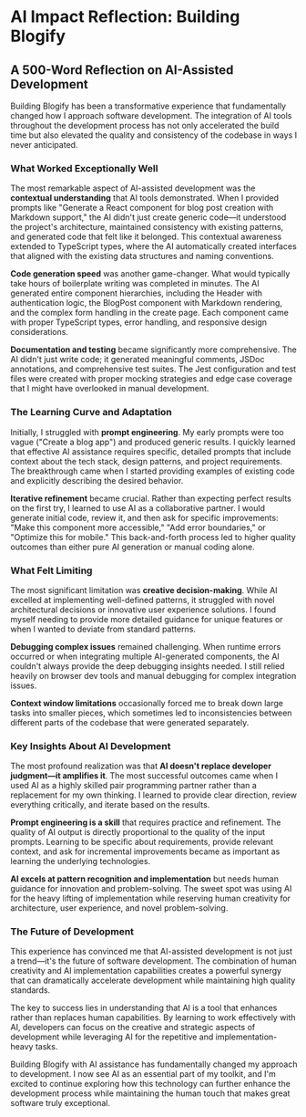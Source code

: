 # AI Impact Reflection: Building Blogify

## A 500-Word Reflection on AI-Assisted Development

Building Blogify has been a transformative experience that fundamentally changed how I approach software development. The integration of AI tools throughout the development process has not only accelerated the build time but also elevated the quality and consistency of the codebase in ways I never anticipated.

### What Worked Exceptionally Well

The most remarkable aspect of AI-assisted development was the **contextual understanding** that AI tools demonstrated. When I provided prompts like "Generate a React component for blog post creation with Markdown support," the AI didn't just create generic code—it understood the project's architecture, maintained consistency with existing patterns, and generated code that felt like it belonged. This contextual awareness extended to TypeScript types, where the AI automatically created interfaces that aligned with the existing data structures and naming conventions.

**Code generation speed** was another game-changer. What would typically take hours of boilerplate writing was completed in minutes. The AI generated entire component hierarchies, including the Header with authentication logic, the BlogPost component with Markdown rendering, and the complex form handling in the create page. Each component came with proper TypeScript types, error handling, and responsive design considerations.

**Documentation and testing** became significantly more comprehensive. The AI didn't just write code; it generated meaningful comments, JSDoc annotations, and comprehensive test suites. The Jest configuration and test files were created with proper mocking strategies and edge case coverage that I might have overlooked in manual development.

### The Learning Curve and Adaptation

Initially, I struggled with **prompt engineering**. My early prompts were too vague ("Create a blog app") and produced generic results. I quickly learned that effective AI assistance requires specific, detailed prompts that include context about the tech stack, design patterns, and project requirements. The breakthrough came when I started providing examples of existing code and explicitly describing the desired behavior.

**Iterative refinement** became crucial. Rather than expecting perfect results on the first try, I learned to use AI as a collaborative partner. I would generate initial code, review it, and then ask for specific improvements: "Make this component more accessible," "Add error boundaries," or "Optimize this for mobile." This back-and-forth process led to higher quality outcomes than either pure AI generation or manual coding alone.

### What Felt Limiting

The most significant limitation was **creative decision-making**. While AI excelled at implementing well-defined patterns, it struggled with novel architectural decisions or innovative user experience solutions. I found myself needing to provide more detailed guidance for unique features or when I wanted to deviate from standard patterns.

**Debugging complex issues** remained challenging. When runtime errors occurred or when integrating multiple AI-generated components, the AI couldn't always provide the deep debugging insights needed. I still relied heavily on browser dev tools and manual debugging for complex integration issues.

**Context window limitations** occasionally forced me to break down large tasks into smaller pieces, which sometimes led to inconsistencies between different parts of the codebase that were generated separately.

### Key Insights About AI Development

The most profound realization was that **AI doesn't replace developer judgment—it amplifies it**. The most successful outcomes came when I used AI as a highly skilled pair programming partner rather than a replacement for my own thinking. I learned to provide clear direction, review everything critically, and iterate based on the results.

**Prompt engineering is a skill** that requires practice and refinement. The quality of AI output is directly proportional to the quality of the input prompts. Learning to be specific about requirements, provide relevant context, and ask for incremental improvements became as important as learning the underlying technologies.

**AI excels at pattern recognition and implementation** but needs human guidance for innovation and problem-solving. The sweet spot was using AI for the heavy lifting of implementation while reserving human creativity for architecture, user experience, and novel problem-solving.

### The Future of Development

This experience has convinced me that AI-assisted development is not just a trend—it's the future of software development. The combination of human creativity and AI implementation capabilities creates a powerful synergy that can dramatically accelerate development while maintaining high quality standards.

The key to success lies in understanding that AI is a tool that enhances rather than replaces human capabilities. By learning to work effectively with AI, developers can focus on the creative and strategic aspects of development while leveraging AI for the repetitive and implementation-heavy tasks.

Building Blogify with AI assistance has fundamentally changed my approach to development. I now see AI as an essential part of my toolkit, and I'm excited to continue exploring how this technology can further enhance the development process while maintaining the human touch that makes great software truly exceptional.


